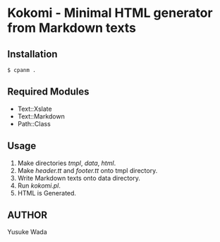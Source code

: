 # Kokomi - Minimal HTML generator from Markdown texts

## Installation

    $ cpanm .

## Required Modules

- Text::Xslate
- Text::Markdown
- Path::Class

## Usage

1. Make directories *tmpl*, *data*, *html*.
2. Make *header.tt* and *footer.tt* onto tmpl directory.
3. Write Markdown texts onto data directory.
4. Run *kokomi.pl*.
5. HTML is Generated.

## AUTHOR 

Yusuke Wada

